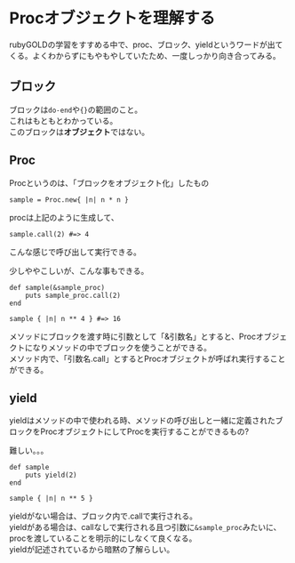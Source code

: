 # Procオブジェクトを理解する

rubyGOLDの学習をすすめる中で、proc、ブロック、yieldというワードが出てくる。よくわからずにもやもやしていたため、一度しっかり向き合ってみる。

## ブロック

ブロックは```do-end```や```{}```の範囲のこと。<br>
これはもともとわかっている。<br>
このブロックは**オブジェクト**ではない。<br>

## Proc

Procというのは、「ブロックをオブジェクト化」したもの<br>
```
sample = Proc.new{ |n| n * n }

```
procは上記のように生成して、
```
sample.call(2) #=> 4
```
こんな感じで呼び出して実行できる。<br>

少しややこしいが、こんな事もできる。
```
def sample(&sample_proc)
	puts sample_proc.call(2)
end

sample { |n| n ** 4 } #=> 16
```
メソッドにブロックを渡す時に引数として「&引数名」とすると、Procオブジェクトになりメソッドの中でブロックを使うことができる。<br>
メソッド内で、「引数名.call」とするとProcオブジェクトが呼ばれ実行することができる。

## yield

yieldはメソッドの中で使われる時、メソッドの呼び出しと一緒に定義されたブロックをProcオブジェクトにしてProcを実行することができるもの?<br>

難しい。。。<br>

```
def sample
	puts yield(2)
end

sample { |n| n ** 5 }
```
yieldがない場合は、ブロック内で.callで実行される。<br>
yieldがある場合は、callなしで実行される且つ引数に```&sample_proc```みたいに、procを渡していることを明示的にしなくて良くなる。<br>
yieldが記述されているから暗黙の了解らしい。




